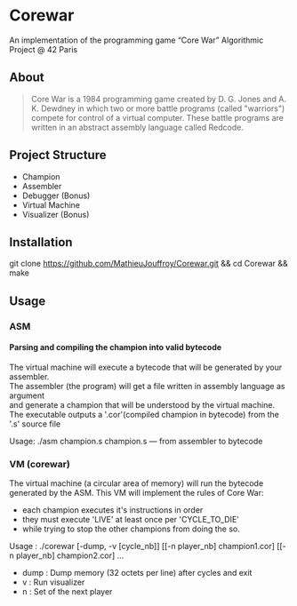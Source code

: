 # Corewar
An implementation of the programming game “Core War” 
Algorithmic Project @ 42 Paris

## About
> Core War is a 1984 programming game created by D. G. Jones and A. K. Dewdney in which two or more battle programs 
> (called "warriors") compete for control of a virtual computer. 
> These battle programs are written in an abstract assembly language called Redcode.

## Project Structure

- Champion
- Assembler
- Debugger (Bonus)
- Virtual Machine
- Visualizer (Bonus)

## Installation
git clone https://github.com/MathieuJouffroy/Corewar.git && cd Corewar && make

## Usage 

### ASM 
#### Parsing and compiling the champion into valid bytecode
The virtual machine will execute a bytecode that will be generated by your assembler.<br>
The assembler (the program) will get a file written in assembly language as argument<br>
and generate a champion that will be understood by the virtual machine.<br>
The executable outputs a '.cor'(compiled champion in bytecode) from the '.s' source file<br>

Usage: ./asm champion.s
    champion.s   — from assembler to bytecode
    
### VM (corewar)
The virtual machine (a circular area of memory) will run the bytecode generated by the ASM.
This VM will implement the rules of Core War: 
- each champion executes it's instructions in order
- they must execute 'LIVE' at least once per 'CYCLE_TO_DIE' 
- while trying to stop the other champions from doing the so.


Usage : ./corewar [-dump, -v [cycle_nb]] [[-n player_nb] champion1.cor] [[-n player_nb] champion2.cor] ...<br>
- dump <num> : Dump memory (32 octets per line) after <num> cycles and exit<br>
- v          : Run visualizer<br>
- n    <num> : Set <num> of the next player<br>
